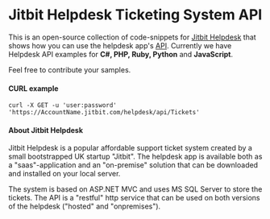 # Jitbit Helpdesk Ticketing System API

This is an open-source collection of code-snippets for [Jitbit Helpdesk](https://www.jitbit.com/helpdesk/ "Helpdesk Ticketing System") that shows how you can use the helpdesk app's [API](https://www.jitbit.com/helpdesk/helpdesk-api/). Currently we have Helpdesk API examples for **C#, PHP, Ruby, Python** and **JavaScript**.

Feel free to contribute your samples.

#### CURL example

`curl -X GET -u 'user:password' 'https://AccountName.jitbit.com/helpdesk/api/Tickets'`

#### About Jitbit Helpdesk

Jitbit Helpdesk is a popular affordable support ticket system created by a small bootstrapped UK startup "Jitbit". The helpdesk app is available both as a "saas"-application and an "on-premise" solution that can be downloaded and installed on your local server.

The system is based on ASP.NET MVC and uses MS SQL Server to store the tickets. The API is a "restful" http service that can be used on both versions of the helpdesk ("hosted" and "onpremises"). 
